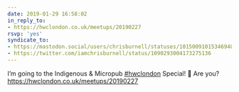 ```yaml
---
date: 2019-01-29 16:58:02
in_reply_to:
- https://hwclondon.co.uk/meetups/20190227
rsvp: 'yes'
syndicate_to:
- https://mastodon.social/users/chrisburnell/statuses/101500910153469485
- https://twitter.com/iamchrisburnell/status/1090293004173275136
---
```


I’m going to the Indigenous & Micropub <a href="https://twitter.com/hashtag/hwclondon" rel="external">#hwclondon</a> Special! 🎉 Are you? <a href="https://hwclondon.co.uk/meetups/20190227" rel="external">https://hwclondon.co.uk/meetups/20190227</a>
